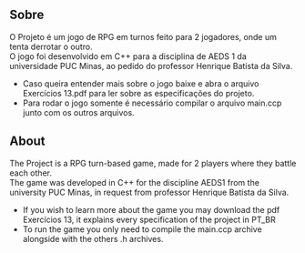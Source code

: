 
<!-- ABOUT THE PROJECT -->
## Sobre

O Projeto é um jogo de RPG em turnos feito para 2 jogadores, onde um tenta derrotar o outro.  
O jogo foi desenvolvido em C++ para a disciplina de AEDS 1 da universidade PUC Minas, ao pedido do professor Henrique Batista da Silva.

* Caso queira entender mais sobre o jogo baixe e abra o arquivo Exercícios 13.pdf para ler sobre as especificações do projeto.
* Para rodar o jogo somente é necessário compilar o arquivo main.ccp junto com os outros arquivos.

<!-- ABOUT THE PROJECT -->
## About

The Project is a RPG turn-based game, made for 2 players where they battle each other.  
The game was developed in C++ for the discipline AEDS1 from the university PUC Minas, in request from professor Henrique Batista da Silva.

* If you wish to learn more about the game you may download the pdf Exercícios 13, it explains every specification of the project in PT_BR
* To run the game you only need to compile the main.ccp archive alongside with the others .h archives.

